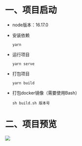 # 一、项目启动

- node版本：16.17.0

- 安装依赖

  ```
  yarn
  ```

- 运行项目

  ```
  yarn serve
  ```

- 打包项目

  ```
  yarn build
  ```

- 打包docker镜像（需要使用Bash）

  ```
  sh build.sh 版本号
  ```

# 二、项目预览

![](https://github.com/Akun97/vue-bigScreen-template/blob/master/README/index.png)